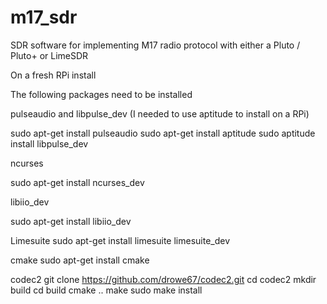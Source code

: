 # m17_sdr
SDR software for implementing M17 radio protocol with either a Pluto / Pluto+ or LimeSDR


On a fresh RPi install

The following packages need to be installed

pulseaudio and libpulse_dev (I needed to use aptitude to install on a RPi)

sudo apt-get install pulseaudio
sudo apt-get install aptitude
sudo aptitude install libpulse_dev

ncurses

sudo apt-get install ncurses_dev

libiio_dev

sudo apt-get install libiio_dev

Limesuite
sudo apt-get install limesuite limesuite_dev

cmake
sudo apt-get install cmake

codec2
git clone https://github.com/drowe67/codec2.git
cd codec2
mkdir build
cd build
cmake ..
make
sudo make install
